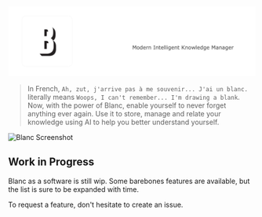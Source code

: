 ![Modern Intelligent Knowledge Manager](/blanc1.png)

> In French, `Ah, zut, j'arrive pas à me souvenir... J'ai un blanc.` literally means `Woops, I can't remember... I'm drawing a blank`.
> Now, with the power of Blanc, enable yourself to never forget anything ever again. Use it to store, manage and relate your knowledge 
> using AI to help you better understand yourself.

![Blanc Screenshot](/Capture_d_écran__le_2022-10-19_à_10.26.32-removebg.png)

## Work in Progress

Blanc as a software is still wip. Some barebones features are available, but the list is sure to be expanded with time.

To request a feature, don't hesitate to create an issue.
